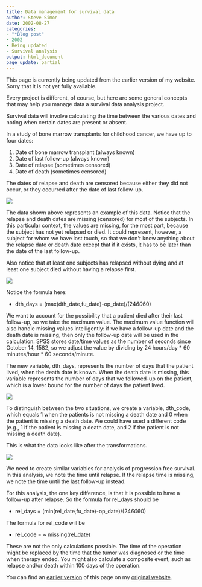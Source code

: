 ```yaml
---
title: Data management for survival data
author: Steve Simon
date: 2002-08-27
categories:
- "*Blog post"
- 2002
- Being updated
- Survival analysis
output: html_document
page_update: partial
---
```

This page is currently being updated from the earlier version of my website. Sorry that it is not yet fully available.

Every project is different, of course, but here are some general concepts that may help you manage data a survival data analysis project.

Survival data will involve calculating the time between the various dates and noting when certain dates are present or absent.

In a study of bone marrow transplants for childhood cancer, we have up to four dates:

1.  Date of bone marrow transplant (always known)
2.  Date of last follow-up (always known)
3.  Date of relapse (sometimes censored)
4.  Date of death (sometimes censored)

The dates of relapse and death are censored because either they did not occur, or they occurred after the date of last follow-up.

![](http://www.pmean.com/new-images/02/srv_data-0201.gif)

The data shown above represents an example of this data. Notice that the relapse and death dates are missing (censored) for most of the subjects. In this particular context, the values are missing, for the most part, because the subject has not yet relapsed or died. It could represent, however, a subject for whom we have lost touch, so that we don't know anything about the relapse date or death date except that if it exists, it has to be later than the date of the last follow-up.

Also notice that at least one subjects has relapsed without dying and at least one subject died without having a relapse first.

![](http://www.pmean.com/new-images/02/srv_data-0202.gif)

Notice the formula here:

-   dth_days = (max(dth_date,fu_date)-op_date)/(24*60*60)

We want to account for the possibility that a patient died after their last follow-up, so we take the maximum value. The maximum value function will also handle missing values intelligently: if we have a follow-up date and the death date is missing, then only the follow-up date will be used in the calculation. SPSS stores date/time values as the number of seconds since October 14, 1582, so we adjust the value by dividing by 24 hours/day * 60 minutes/hour * 60 seconds/minute.

The new variable, dth_days, represents the number of days that the patient lived, when the death date is known. When the death date is missing, this variable represents the number of days that we followed-up on the patient, which is a lower bound for the number of days the patient lived.

![](http://www.pmean.com/new-images/02/srv_data-0203.gif)

To distinguish between the two situations, we create a variable, dth_code, which equals 1 when the patients is not missing a death date and 0 when the patient is missing a death date. We could have used a different code (e.g., 1 if the patient is missing a death date, and 2 if the patient is not missing a death date).

This is what the data looks like after the transformations.

![](http://www.pmean.com/new-images/02/srv_data-0204.gif)

We need to create similar variables for analysis of progression free survival. In this analysis, we note the time until relapse. If the relapse time is missing, we note the time until the last follow-up
instead.

For this analysis, the one key difference, is that it is possible to have a follow-up after relapse. So the formula for rel_days should be

-   rel_days = (min(rel_date,fu_date)-op_date)/(24*60*60)

The formula for rel_code will be

-   rel_code = ~ missing(rel_date)

These are not the only calculations possible. The time of the operation might be replaced by the time that the tumor was diagnosed or the time when therapy ended. You might also calculate a composite event, such as relapse and/or death within 100 days of the operation.

You can find an [earlier version][sim1] of this page on my [original website][sim2].

[sim1]: http://www.pmean.com/02/srv_data.html
[sim2]: http://www.pmean.com/original_site.html

